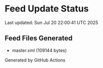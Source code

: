 # Feed Update Status
Last updated: Sun Jul 20 22:00:41 UTC 2025

## Feed Files Generated
- master.xml (109144 bytes)

Generated by GitHub Actions
